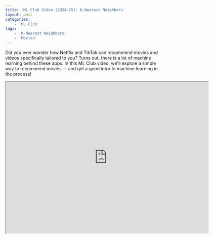 ```yaml
---
title: 'ML Club Video (2024-25): K-Nearest Neighbors' 
layout: post
categories:
    - 'ML Club'
tags:
    - 'K-Nearest Neighbors'
    - 'Movies'
---
```


Did you ever wonder how Netflix and TikTok can recommend movies and videos specifically tailored to you?  Turns out, there is a lot of machine learning behind these apps.  In this ML Club video, we'll explore a simple way to recommend movies -- and get a good intro to machine learning in the process!

<iframe allow="autoplay" height="480" loading="lazy" src="https://www.youtube.com/embed/UvxyUj4TeDE?si=LBNh0vts_9_MIvAz" width="640" allowfullscreen></iframe>
